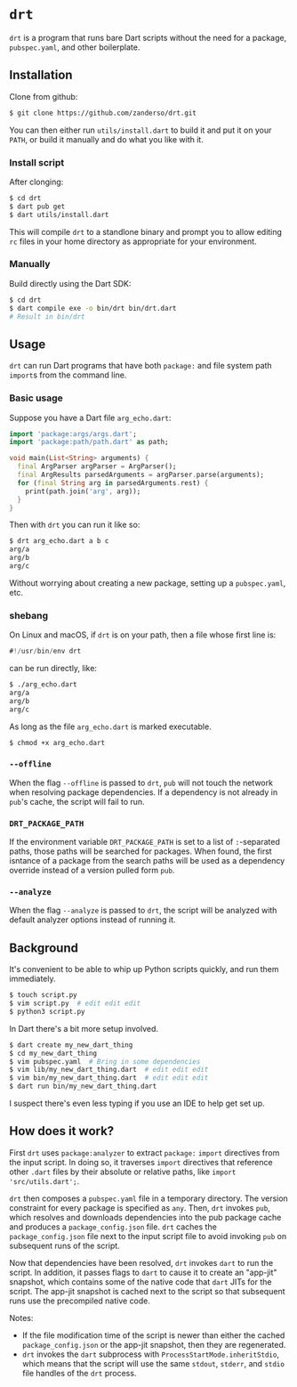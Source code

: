# `drt`

`drt` is a program that runs bare Dart scripts without the need for a package,
`pubspec.yaml`, and other boilerplate.

## Installation

Clone from github:
```bash
$ git clone https://github.com/zanderso/drt.git
```

You can then either run `utils/install.dart` to build it and put it on your
`PATH`, or build it manually and do what you like with it.

### Install script

After clonging:
```bash
$ cd drt
$ dart pub get
$ dart utils/install.dart
```

This will compile `drt` to a standlone binary and prompt you to allow editing
`rc` files in your home directory as appropriate for your environment.

### Manually

Build directly using the Dart SDK:
```bash
$ cd drt
$ dart compile exe -o bin/drt bin/drt.dart
# Result in bin/drt
```

## Usage

`drt` can run Dart programs that have both `package:` and file system path
`import`s from the command line.

### Basic usage

Suppose you have a Dart file `arg_echo.dart`:
```dart
import 'package:args/args.dart';
import 'package:path/path.dart' as path;

void main(List<String> arguments) {
  final ArgParser argParser = ArgParser();
  final ArgResults parsedArguments = argParser.parse(arguments);
  for (final String arg in parsedArguments.rest) {
    print(path.join('arg', arg));
  }
}
```

Then with `drt` you can run it like so:
```bash
$ drt arg_echo.dart a b c
arg/a
arg/b
arg/c
```

Without worrying about creating a new package, setting up a `pubspec.yaml`, etc.

### shebang

On Linux and macOS, if `drt` is on your path, then a file whose first line is:
```dart
#!/usr/bin/env drt
```
can be run directly, like:
```bash
$ ./arg_echo.dart
arg/a
arg/b
arg/c
```

As long as the file `arg_echo.dart` is marked executable.
```bash
$ chmod +x arg_echo.dart
```

### `--offline`

When the flag `--offline` is passed to `drt`, `pub` will not touch the network
when resolving package dependencies. If a dependency is not already in `pub`'s
cache, the script will fail to run.

### `DRT_PACKAGE_PATH`

If the environment variable `DRT_PACKAGE_PATH` is set to a list of `:`-separated
paths, those paths will be searched for packages. When found, the first
isntance of a package from the search paths will be used as a dependency
override instead of a version pulled form `pub`.

### `--analyze`

When the flag `--analyze` is passed to `drt`, the script will be analyzed
with default analyzer options instead of running it.

## Background

It's convenient to be able to whip up Python scripts quickly, and run them
immediately.
```bash
$ touch script.py
$ vim script.py  # edit edit edit
$ python3 script.py
```

In Dart there's a bit more setup involved.
```bash
$ dart create my_new_dart_thing
$ cd my_new_dart_thing
$ vim pubspec.yaml  # Bring in some dependencies
$ vim lib/my_new_dart_thing.dart  # edit edit edit
$ vim bin/my_new_dart_thing.dart  # edit edit edit
$ dart run bin/my_new_dart_thing.dart
```
I suspect there's even less typing if you use an IDE to help get set up.

## How does it work?

First `drt` uses `package:analyzer` to extract `package:` `import` directives
from the input script. In doing so, it traverses `import` directives that
reference other `.dart` files by their absolute or relative paths, like
`import 'src/utils.dart';`.

`drt` then composes a `pubspec.yaml` file in a temporary directory. The
version constraint for every package is specified as `any`. Then, `drt` invokes
`pub`, which resolves and downloads dependencies into the pub package cache and
produces a `package_config.json` file. `drt` caches the `package_config.json`
file next to the input script file to avoid invoking `pub` on subsequent runs
of the script.

Now that dependencies have been resolved, `drt` invokes `dart` to run the
script. In addition, it passes flags to `dart` to cause it to create an
"app-jit" snapshot, which contains some of the native code that `dart` JITs for
the script. The app-jit snapshot is cached next to the script so that
subsequent runs use the precompiled native code.

Notes:
* If the file modification time of the script is newer than either the cached
`package_config.json` or the app-jit snapshot, then they are regenerated.
* `drt` invokes the `dart` subprocess with `ProcessStartMode.inheritStdio`, which
means that the script will use the same `stdout`, `stderr`, and `stdio` file
handles of the `drt` process.
